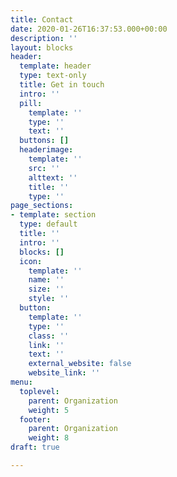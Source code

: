 ```yaml
---
title: Contact
date: 2020-01-26T16:37:53.000+00:00
description: ''
layout: blocks
header:
  template: header
  type: text-only
  title: Get in touch
  intro: ''
  pill:
    template: ''
    type: ''
    text: ''
  buttons: []
  headerimage:
    template: ''
    src: ''
    alttext: ''
    title: ''
    type: ''
page_sections:
- template: section
  type: default
  title: ''
  intro: ''
  blocks: []
  icon:
    template: ''
    name: ''
    size: ''
    style: ''
  button:
    template: ''
    type: ''
    class: ''
    link: ''
    text: ''
    external_website: false
    website_link: ''
menu:
  toplevel:
    parent: Organization
    weight: 5
  footer:
    parent: Organization
    weight: 8
draft: true

---
```

